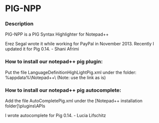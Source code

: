 PIG-NPP
============

### Description

PIG-NPP is a PIG Syntax Highlighter for Notepad++

Erez Segal wrote it while working for PayPal in November 2013. Recently I  updated it for Pig 0.14. - Shani Afrimi

### How to install our notepad++ pig plugin:

Put the file LanguageDefinitionHighLightPig.xml under the folder: %appdata%\Notepad++\ (Note: use the link as is)

### How to install our notepad++ pig autocomplete:
Add the file AutoCompletePig.xml under the [Notepad++ installation folder]\plugins\APIs

I wrote autocomplete for Pig 0.14. - Lucia Lifschitz
